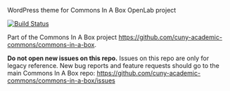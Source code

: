 WordPress theme for Commons In A Box OpenLab project

[![Build Status](https://travis-ci.org/cuny-academic-commons/openlab-theme.svg?branch=1.2.x)](https://travis-ci.org/cuny-academic-commons/openlab-theme)

Part of the Commons In A Box project https://github.com/cuny-academic-commons/commons-in-a-box.

**Do not open new issues on this repo.** Issues on this repo are only for legacy reference. New bug reports and feature requests should go to the main Commons In A Box repo: https://github.com/cuny-academic-commons/commons-in-a-box/issues
